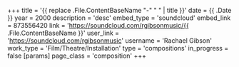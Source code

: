 +++
title = '{{ replace .File.ContentBaseName "-" " " | title }}'
date = {{ .Date }}
year = 2000
description = 'desc'
embed_type = 'soundcloud'
embed_link = 873556420
link = 'https://soundcloud.com/rgibsonmusic/{{ .File.ContentBaseName }}'
user_link = 'https://soundcloud.com/rgibsonmusic'
username = 'Rachael Gibson'
work_type = 'Film/Theatre/Installation'
type = 'compositions'
in_progress = false
[params]
    page_class = 'composition'
+++
